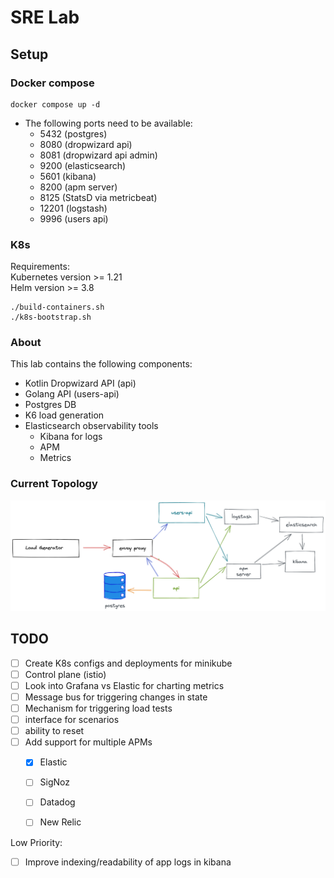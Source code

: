 # SRE Lab

## Setup

### Docker compose

```
docker compose up -d
```

- The following ports need to be available:
  - 5432 (postgres)
  - 8080 (dropwizard api)
  - 8081 (dropwizard api admin)
  - 9200 (elasticsearch)
  - 5601 (kibana)
  - 8200 (apm server)
  - 8125 (StatsD via metricbeat)
  - 12201 (logstash)
  - 9996 (users api)

###  K8s
Requirements:  
Kubernetes version >= 1.21  
Helm version >= 3.8

```
./build-containers.sh
./k8s-bootstrap.sh
```


### About
This lab contains the following components:
- Kotlin Dropwizard API (api)
- Golang API (users-api)
- Postgres DB
- K6 load generation
- Elasticsearch observability tools
    - Kibana for logs
    - APM
    - Metrics

### Current Topology

![Topology](./docs/media/2022-09-06-docker-topology.png)


## TODO
- [ ] Create K8s configs and deployments for minikube
- [ ] Control plane (istio)
- [ ] Look into Grafana vs Elastic for charting metrics
- [ ] Message bus for triggering changes in state
- [ ] Mechanism for triggering load tests
- [ ] interface for scenarios
- [ ] ability to reset
- [ ] Add support for multiple APMs
  - [x] Elastic
  - [ ] SigNoz
  - [ ] Datadog
  - [ ] New Relic


Low Priority:
- [ ] Improve indexing/readability of app logs in kibana

